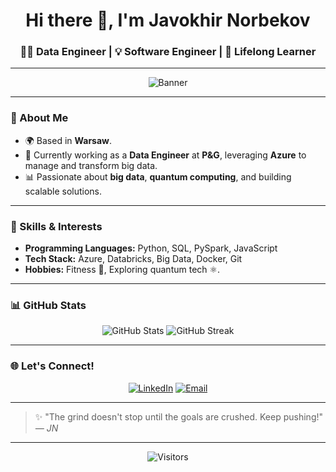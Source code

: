 <h1 align="center">Hi there 👋, I'm Javokhir Norbekov</h1>
<h3 align="center">👨‍💻 Data Engineer | 💡 Software Engineer | 🚀 Lifelong Learner</h3>

---

<p align="center">
  <img src="https://i.ibb.co/92Q8bdB/Javokhi.png" alt="Banner" />
</p>

---

### 🚀 About Me
- 🌍 Based in **Warsaw**.
- 💼 Currently working as a **Data Engineer** at **P&G**, leveraging **Azure** to manage and transform big data.  
- 📊 Passionate about **big data**, **quantum computing**, and building scalable solutions. 

---

### 🌟 Skills & Interests
- **Programming Languages:** Python, SQL, PySpark, JavaScript  
- **Tech Stack:** Azure, Databricks, Big Data, Docker, Git  
- **Hobbies:** Fitness 💪, Exploring quantum tech ⚛️.

---

### 📊 GitHub Stats
<p align="center">
  <img src="https://github-readme-stats.vercel.app/api?username=REZUAE&show_icons=true&theme=radical&hide=stars" alt="GitHub Stats" />
  <img src="https://github-readme-streak-stats.herokuapp.com?user=REZUAE&theme=radical&hide_border=true&date_format=M%20j%5B%2C%20Y%5D" alt="GitHub Streak" />
</p>

---

### 🌐 Let's Connect!
<p align="center">
  <a href="https://www.linkedin.com/in/javokhir-norbekov/" target="_blank"><img alt="LinkedIn" src="https://img.shields.io/badge/LinkedIn-blue?style=flat-square&logo=linkedin"></a>
  <a href="mailto:rezuonyx@gmail.com"><img alt="Email" src="https://img.shields.io/badge/Email-D14836?style=flat-square&logo=gmail&logoColor=white"></a>
</p>

---

> ✨ "The grind doesn't stop until the goals are crushed. Keep pushing!"  
> _— JN_

---

<p align="center">
  <img src="https://visitor-badge.laobi.icu/badge?page_id=javokhirnorbekov" alt="Visitors">
</p>
